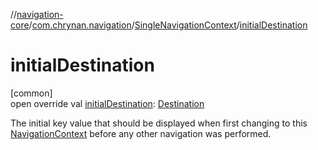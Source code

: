 //[navigation-core](../../../index.md)/[com.chrynan.navigation](../index.md)/[SingleNavigationContext](index.md)/[initialDestination](initial-destination.md)

# initialDestination

[common]\
open override val [initialDestination](initial-destination.md): [Destination](index.md)

The initial key value that should be displayed when first changing to this [NavigationContext](../-navigation-context/index.md) before any other navigation was performed.
